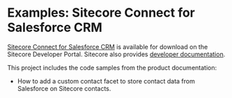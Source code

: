 # Examples: Sitecore Connect for Salesforce CRM

[Sitecore Connect for Salesforce CRM](https://dev.sitecore.net/Downloads/Salesforce_Connect.aspx) is available for download on the Sitecore Developer Portal. Sitecore also provides [developer documentation](http://integrationsdn.sitecore.net/SalesforceConnect).

This project includes the code samples from the product documentation:

  * How to add a custom contact facet to store contact data from Salesforce on Sitecore contacts.
